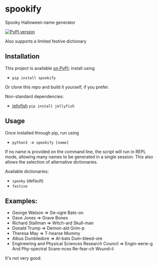 # spookify
Spooky Halloween name generator

[![PyPI version](https://badge.fury.io/py/spookify.svg)](https://badge.fury.io/py/spookify)

Also supports a limited festive dictionary

## Installation

This project is available [on PyPI](https://pypi.org/project/spookify/);
install using
* `pip install spookify`

Or clone this repo and build it yourself, if you prefer.

Non-standard dependencies:
* [jellyfish](https://github.com/jamesturk/jellyfish)
  `pip install jellyfish`

## Usage

Once installed through pip, run using
* `python3 -m spookify [name]`

If no name is provided on the command line, the script will run in REPL mode,
allowing many names to be generated in a single session.
This also allows the selection of alternative dictionaries.

Available dictionaries:
* `spooky` (default)
* `festive`

## Examples:
* George Watson ⇒ Ge-ogre Bats-on
* Dave Jones ⇒ Grave Bones
* Richard Stallman ⇒ Witch-ard Skull-man
* Donald Trump ⇒ Demon-ald Grim-p
* Theresa May ⇒ T-hearse Mummy
* Albus Dumbledore ⇒ Al-bats Dum-bleed-ore
* Engineering and Physical Sciences Research Council ⇒ Engin-eerie-g And
  Phy-spectral Scare-nces Re-fear-ch Wound-il

It's not very good.
